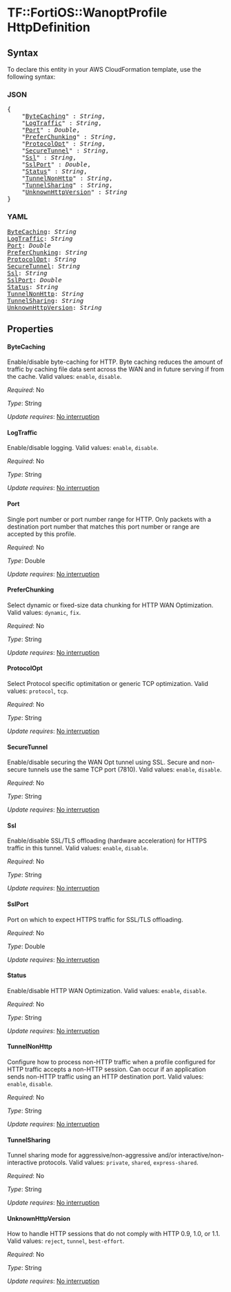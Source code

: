 # TF::FortiOS::WanoptProfile HttpDefinition

## Syntax

To declare this entity in your AWS CloudFormation template, use the following syntax:

### JSON

<pre>
{
    "<a href="#bytecaching" title="ByteCaching">ByteCaching</a>" : <i>String</i>,
    "<a href="#logtraffic" title="LogTraffic">LogTraffic</a>" : <i>String</i>,
    "<a href="#port" title="Port">Port</a>" : <i>Double</i>,
    "<a href="#preferchunking" title="PreferChunking">PreferChunking</a>" : <i>String</i>,
    "<a href="#protocolopt" title="ProtocolOpt">ProtocolOpt</a>" : <i>String</i>,
    "<a href="#securetunnel" title="SecureTunnel">SecureTunnel</a>" : <i>String</i>,
    "<a href="#ssl" title="Ssl">Ssl</a>" : <i>String</i>,
    "<a href="#sslport" title="SslPort">SslPort</a>" : <i>Double</i>,
    "<a href="#status" title="Status">Status</a>" : <i>String</i>,
    "<a href="#tunnelnonhttp" title="TunnelNonHttp">TunnelNonHttp</a>" : <i>String</i>,
    "<a href="#tunnelsharing" title="TunnelSharing">TunnelSharing</a>" : <i>String</i>,
    "<a href="#unknownhttpversion" title="UnknownHttpVersion">UnknownHttpVersion</a>" : <i>String</i>
}
</pre>

### YAML

<pre>
<a href="#bytecaching" title="ByteCaching">ByteCaching</a>: <i>String</i>
<a href="#logtraffic" title="LogTraffic">LogTraffic</a>: <i>String</i>
<a href="#port" title="Port">Port</a>: <i>Double</i>
<a href="#preferchunking" title="PreferChunking">PreferChunking</a>: <i>String</i>
<a href="#protocolopt" title="ProtocolOpt">ProtocolOpt</a>: <i>String</i>
<a href="#securetunnel" title="SecureTunnel">SecureTunnel</a>: <i>String</i>
<a href="#ssl" title="Ssl">Ssl</a>: <i>String</i>
<a href="#sslport" title="SslPort">SslPort</a>: <i>Double</i>
<a href="#status" title="Status">Status</a>: <i>String</i>
<a href="#tunnelnonhttp" title="TunnelNonHttp">TunnelNonHttp</a>: <i>String</i>
<a href="#tunnelsharing" title="TunnelSharing">TunnelSharing</a>: <i>String</i>
<a href="#unknownhttpversion" title="UnknownHttpVersion">UnknownHttpVersion</a>: <i>String</i>
</pre>

## Properties

#### ByteCaching

Enable/disable byte-caching for HTTP. Byte caching reduces the amount of traffic by caching file data sent across the WAN and in future serving if from the cache. Valid values: `enable`, `disable`.

_Required_: No

_Type_: String

_Update requires_: [No interruption](https://docs.aws.amazon.com/AWSCloudFormation/latest/UserGuide/using-cfn-updating-stacks-update-behaviors.html#update-no-interrupt)

#### LogTraffic

Enable/disable logging. Valid values: `enable`, `disable`.

_Required_: No

_Type_: String

_Update requires_: [No interruption](https://docs.aws.amazon.com/AWSCloudFormation/latest/UserGuide/using-cfn-updating-stacks-update-behaviors.html#update-no-interrupt)

#### Port

Single port number or port number range for HTTP. Only packets with a destination port number that matches this port number or range are accepted by this profile.

_Required_: No

_Type_: Double

_Update requires_: [No interruption](https://docs.aws.amazon.com/AWSCloudFormation/latest/UserGuide/using-cfn-updating-stacks-update-behaviors.html#update-no-interrupt)

#### PreferChunking

Select dynamic or fixed-size data chunking for HTTP WAN Optimization. Valid values: `dynamic`, `fix`.

_Required_: No

_Type_: String

_Update requires_: [No interruption](https://docs.aws.amazon.com/AWSCloudFormation/latest/UserGuide/using-cfn-updating-stacks-update-behaviors.html#update-no-interrupt)

#### ProtocolOpt

Select Protocol specific optimitation or generic TCP optimization. Valid values: `protocol`, `tcp`.

_Required_: No

_Type_: String

_Update requires_: [No interruption](https://docs.aws.amazon.com/AWSCloudFormation/latest/UserGuide/using-cfn-updating-stacks-update-behaviors.html#update-no-interrupt)

#### SecureTunnel

Enable/disable securing the WAN Opt tunnel using SSL. Secure and non-secure tunnels use the same TCP port (7810). Valid values: `enable`, `disable`.

_Required_: No

_Type_: String

_Update requires_: [No interruption](https://docs.aws.amazon.com/AWSCloudFormation/latest/UserGuide/using-cfn-updating-stacks-update-behaviors.html#update-no-interrupt)

#### Ssl

Enable/disable SSL/TLS offloading (hardware acceleration) for HTTPS traffic in this tunnel. Valid values: `enable`, `disable`.

_Required_: No

_Type_: String

_Update requires_: [No interruption](https://docs.aws.amazon.com/AWSCloudFormation/latest/UserGuide/using-cfn-updating-stacks-update-behaviors.html#update-no-interrupt)

#### SslPort

Port on which to expect HTTPS traffic for SSL/TLS offloading.

_Required_: No

_Type_: Double

_Update requires_: [No interruption](https://docs.aws.amazon.com/AWSCloudFormation/latest/UserGuide/using-cfn-updating-stacks-update-behaviors.html#update-no-interrupt)

#### Status

Enable/disable HTTP WAN Optimization. Valid values: `enable`, `disable`.

_Required_: No

_Type_: String

_Update requires_: [No interruption](https://docs.aws.amazon.com/AWSCloudFormation/latest/UserGuide/using-cfn-updating-stacks-update-behaviors.html#update-no-interrupt)

#### TunnelNonHttp

Configure how to process non-HTTP traffic when a profile configured for HTTP traffic accepts a non-HTTP session. Can occur if an application sends non-HTTP traffic using an HTTP destination port. Valid values: `enable`, `disable`.

_Required_: No

_Type_: String

_Update requires_: [No interruption](https://docs.aws.amazon.com/AWSCloudFormation/latest/UserGuide/using-cfn-updating-stacks-update-behaviors.html#update-no-interrupt)

#### TunnelSharing

Tunnel sharing mode for aggressive/non-aggressive and/or interactive/non-interactive protocols. Valid values: `private`, `shared`, `express-shared`.

_Required_: No

_Type_: String

_Update requires_: [No interruption](https://docs.aws.amazon.com/AWSCloudFormation/latest/UserGuide/using-cfn-updating-stacks-update-behaviors.html#update-no-interrupt)

#### UnknownHttpVersion

How to handle HTTP sessions that do not comply with HTTP 0.9, 1.0, or 1.1. Valid values: `reject`, `tunnel`, `best-effort`.

_Required_: No

_Type_: String

_Update requires_: [No interruption](https://docs.aws.amazon.com/AWSCloudFormation/latest/UserGuide/using-cfn-updating-stacks-update-behaviors.html#update-no-interrupt)

